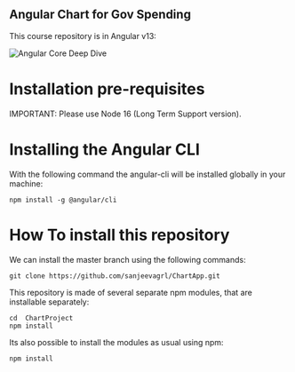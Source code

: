 ##  Angular Chart for Gov Spending

This course repository is in Angular v13:

![Angular Core Deep Dive](https://s3-us-west-1.amazonaws.com/angular-university/course-images/angular-core-in-depth-small.png)

# Installation pre-requisites

IMPORTANT: Please use Node 16 (Long Term Support version).

# Installing the Angular CLI

With the following command the angular-cli will be installed globally in your machine:

    npm install -g @angular/cli
# How To install this repository

We can install the master branch using the following commands:

    git clone https://github.com/sanjeevagrl/ChartApp.git
    
This repository is made of several separate npm modules, that are installable separately:

    cd  ChartProject
    npm install

Its also possible to install the modules as usual using npm:

    npm install


